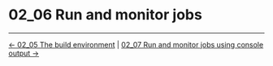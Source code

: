 # 02_06 Run and monitor jobs

<!-- FooterStart -->
---
[← 02_05 The build environment](../02_05_the_build_environment/README.md) | [02_07 Run and monitor jobs using console output →](../02_07_run_monitor_jobs_using_console_output/README.md)
<!-- FooterEnd -->
